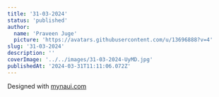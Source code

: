 ```yaml
---
title: '31-03-2024'
status: 'published'
author:
  name: 'Praveen Juge'
  picture: 'https://avatars.githubusercontent.com/u/13696888?v=4'
slug: '31-03-2024'
description: ''
coverImage: '../../images/31-03-2024-UyMD.jpg'
publishedAt: '2024-03-31T11:11:06.072Z'
---
```


Designed with [mynaui.com](http://mynaui.com)